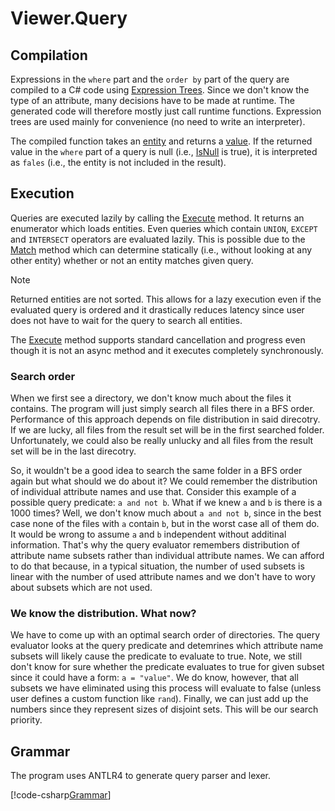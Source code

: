 # Viewer.Query

## Compilation

Expressions in the `where` part and the `order by` part of the query are compiled to a C# code using [Expression Trees](https://docs.microsoft.com/en-us/dotnet/csharp/programming-guide/concepts/expression-trees/). Since we don't know the type of an attribute, many decisions have to be made at runtime. The generated code will therefore mostly just call runtime functions. Expression trees are used mainly for convenience (no need to write an interpreter). 

The compiled function takes an [entity](xref:Viewer.Data.IEntity) and returns a [value](xref:Viewer.Data.BaseValue). If the returned value in the `where` part of a query is null (i.e., [IsNull](xref:Viewer.Data.BaseValue#Viewer_Data_BaseValue_IsNull) is true), it is interpreted as `fales` (i.e., the entity is not included in the result).

## Execution

Queries are executed lazily by calling the [Execute](xref:Viewer.Query.IExecutableQuery) method. It returns an enumerator which loads entities. Even queries which contain `UNION`, `EXCEPT` and `INTERSECT` operators are evaluated lazily. This is possible due to the [Match](xref:Viewer.Query.IExecutableQuery) method which can determine statically (i.e., without looking at any other entity) whether or not an entity matches given query.

> [!NOTE]
> Returned entities are not sorted. This allows for a lazy execution even if the evaluated query is ordered and it drastically reduces latency since user does not have to wait for the query to search all entities.

The [Execute](xref:Viewer.Query.IExecutableQuery) method supports standard cancellation and progress even though it is not an async method and it executes completely synchronously.  

### Search order

When we first see a directory, we don't know much about the files it contains. The program will just simply search all files there in a BFS order. Performance of this approach depends on file distribution in said direcotry. If we are lucky, all files from the result set will be in the first searched folder. Unfortunately, we could also be really unlucky and all files from the result set will be in the last direcotry. 

So, it wouldn't be a good idea to search the same folder in a BFS order again but what should we do about it? We could remember the distribution of individual attribute names and use that. Consider this example of a possible query predicate: `a and not b`. What if we knew `a` and `b` is there is a 1000 times? Well, we don't know much about `a and not b`, since in the best case none of the files with `a` contain `b`, but in the worst case all of them do. It would be wrong to assume `a` and `b` independent without additinal information. That's why the query evaluator remembers distribution of attribute name subsets rather than individual attribute names. We can afford to do that because, in a typical situation, the number of used subsets is linear with the number of used attribute names and we don't have to wory about subsets which are not used.

### We know the distribution. What now?

We have to come up with an optimal search order of directories. The query evaluator looks at the query predicate and detemrines which attribute name subsets will likely cause the predicate to evaluate to true. Note, we still don't know for sure whether the predicate evaluates to true for given subset since it could have a form: `a = "value"`. We do know, however, that all subsets we have eliminated using this process will evaluate to false (unless user defines a custom function like `rand`). Finally, we can just add up the numbers since they represent sizes of disjoint sets. This will be our search priority.

## Grammar

The program uses ANTLR4 to generate query parser and lexer. 

[!code-csharp[Grammar](../../../Viewer.Query/QueryParser.g4)]